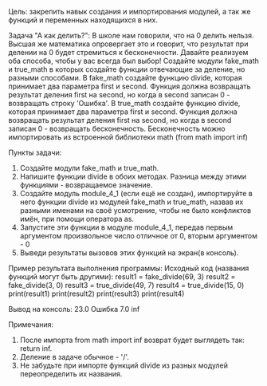 Цель: закрепить навык создания и импортирования модулей, а так же функций и переменных находящихся в них.

Задача "А как делить?":
В школе нам говорили, что на 0 делить нельзя. Высшая же математика опровергает это и говорит, что результат при делении на 0 будет стремиться к бесконечности.
Давайте реализуем оба способа, чтобы у вас всегда был выбор!
Создайте модули fake_math и true_math в которых создайте функции отвечающие за деление, но разными способами.
В fake_math создайте функцию divide, которая принимает два параметра first и second. Функция должна возвращать результат деления first на second, но когда в second записан 0 - возвращать строку 'Ошибка'.
В true_math создайте функцию divide, которая принимает два параметра first и second. Функция должна возвращать результат деления first на second, но когда в second записан 0 - возвращать бесконечность.
Бесконечность можно импортировать из встроенной библиотеки math (from math import inf)

Пункты задачи:
1. Создайте модули fake_math и true_math.
2. Напишите функции divide в обоих методах. Разница между этими функциями - возвращаемое значение.
3. Создайте модуль module_4_1 (если ещё не создан), импортируйте в него функции divide из модулей fake_math и true_math, назвав их разными именами на своё усмотрение, чтобы не было конфликтов имён, при помощи оператора as.
4. Запустите эти функции в модуле module_4_1, передав первым аргументом произвольное число отличное от 0, вторым аргументом - 0
5. Выведи результаты вызовов этих функций на экран(в консоль).


Пример результата выполнения программы:
Исходный код (названия функций могут быть другими):
result1 = fake_divide(69, 3)
result2 = fake_divide(3, 0)
result3 = true_divide(49, 7)
result4 = true_divide(15, 0)
print(result1)
print(result2)
print(result3)
print(result4)

Вывод на консоль:
23.0
Ошибка
7.0
inf

Примечания:
1. После импорта from math import inf возврат будет выглядеть так: return inf.
2. Деление в задаче обычное - '/'.
3. Не забудьте при импорте функций divide из разных модулей переопределить их названия.
